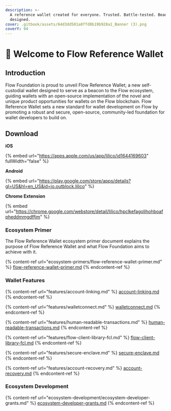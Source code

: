 ```yaml
---
description: >-
  A reference wallet created ‍for everyone. Trusted. Battle-tested. Beautifully
  designed.
cover: .gitbook/assets/64d3dd501a8ffd8b19b928a1_Banner (3).png
coverY: 94
---
```


# 👋 Welcome to Flow Reference Wallet

## Introduction

Flow Foundation is proud to unveil Flow Reference Wallet; a new self-custodial wallet designed to serve as a beacon to the Flow ecosystem, guiding wallets with an open-source implementation of the novel and unique product opportunities for wallets on the Flow blockchain. Flow Reference Wallet sets a new standard for wallet development on Flow by promoting a robust and secure, open-source, community-led foundation for wallet developers to build on.

## Download

**iOS**

{% embed url="https://apps.apple.com/us/app/lilico/id1644169603" fullWidth="false" %}

**Android**

{% embed url="https://play.google.com/store/apps/details?gl=US&hl=en_US&id=io.outblock.lilico" %}

**Chrome Extension**

{% embed url="https://chrome.google.com/webstore/detail/lilico/hpclkefagolihohboafpheddmmgdffjm" %}

### Ecosystem Primer

The Flow Reference Wallet ecosystem primer document explains the purpose of Flow Reference Wallet and what Flow Foundation aims to achieve with it.

{% content-ref url="ecosystem-primers/flow-reference-wallet-primer.md" %}
[flow-reference-wallet-primer.md](ecosystem-primers/flow-reference-wallet-primer.md)
{% endcontent-ref %}

### Wallet Features

{% content-ref url="features/account-linking.md" %}
[account-linking.md](features/account-linking.md)
{% endcontent-ref %}

{% content-ref url="features/walletconnect.md" %}
[walletconnect.md](features/walletconnect.md)
{% endcontent-ref %}

{% content-ref url="features/human-readable-transactions.md" %}
[human-readable-transactions.md](features/human-readable-transactions.md)
{% endcontent-ref %}

{% content-ref url="features/flow-client-library-fcl.md" %}
[flow-client-library-fcl.md](features/flow-client-library-fcl.md)
{% endcontent-ref %}

{% content-ref url="features/secure-enclave.md" %}
[secure-enclave.md](features/secure-enclave.md)
{% endcontent-ref %}

{% content-ref url="features/account-recovery.md" %}
[account-recovery.md](features/account-recovery.md)
{% endcontent-ref %}

### Ecosystem Development

{% content-ref url="ecosystem-development/ecosystem-developer-grants.md" %}
[ecosystem-developer-grants.md](ecosystem-development/ecosystem-developer-grants.md)
{% endcontent-ref %}

